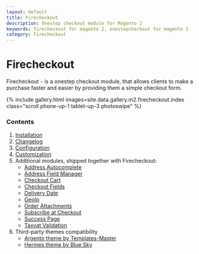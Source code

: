 ```yaml
---
layout: default
title: Firecheckout
description: Onestep checkout module for Magento 2
keywords: firecheckout for magento 2, onestepcheckout for magento 2
category: Firecheckout
---
```


# Firecheckout

Firecheckout - is a onestep checkout module, that allows clients to make a purchase
faster and easier by providing them a simple checkout form.

{% include gallery.html images=site.data.gallery.m2.firecheckout.index class="scroll phone-up-1 tablet-up-3 photoswipe" %}

### Contents

 1. [Installation](installation/)
 2. [Changelog](changelog/)
 3. [Configuration](configuration/)
 4. [Customization](customization/)
 5. Additional modules, shipped together with Firecheckout:
    - [Address Autocomplete](/m2/extensions/address-autocomplete/)
    - [Address Field Manager](/m2/extensions/address-field-manager/)
    - [Checkout Cart](/m2/extensions/checkout-cart/)
    - [Checkout Fields](/m2/extensions/checkout-fields/)
    - [Delivery Date](/m2/extensions/delivery-date/)
    - [GeoIp](/m2/extensions/geoip/)
    - [Order Attachments](/m2/extensions/order-attachments/)
    - [Subscribe at Checkout](/m2/extensions/subscribe-at-checkout/)
    - [Success Page](/m2/extensions/checkout-success/)
    - [Taxvat Validation](/m2/extensions/taxvat/)
 6. Third-party themes compatibility
    - [Argento theme by Templates-Master](third-party-themes/argento/)
    - [Hermes theme by Blue Sky](third-party-themes/hermes/)
